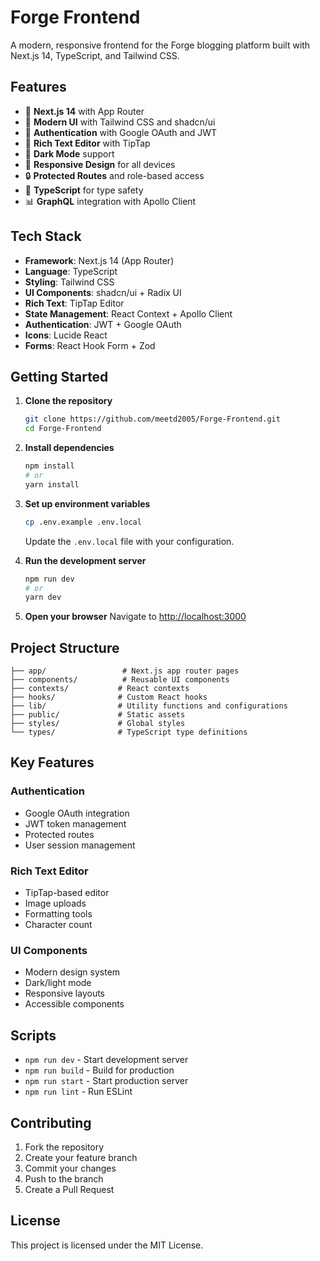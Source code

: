 # Forge Frontend

A modern, responsive frontend for the Forge blogging platform built with Next.js 14, TypeScript, and Tailwind CSS.

## Features

- 🚀 **Next.js 14** with App Router
- 🎨 **Modern UI** with Tailwind CSS and shadcn/ui
- 🔐 **Authentication** with Google OAuth and JWT
- 📝 **Rich Text Editor** with TipTap
- 🌙 **Dark Mode** support
- 📱 **Responsive Design** for all devices
- 🔒 **Protected Routes** and role-based access
- 🎯 **TypeScript** for type safety
- 📊 **GraphQL** integration with Apollo Client

## Tech Stack

- **Framework**: Next.js 14 (App Router)
- **Language**: TypeScript
- **Styling**: Tailwind CSS
- **UI Components**: shadcn/ui + Radix UI
- **Rich Text**: TipTap Editor
- **State Management**: React Context + Apollo Client
- **Authentication**: JWT + Google OAuth
- **Icons**: Lucide React
- **Forms**: React Hook Form + Zod

## Getting Started

1. **Clone the repository**
   ```bash
   git clone https://github.com/meetd2005/Forge-Frontend.git
   cd Forge-Frontend
   ```

2. **Install dependencies**
   ```bash
   npm install
   # or
   yarn install
   ```

3. **Set up environment variables**
   ```bash
   cp .env.example .env.local
   ```
   
   Update the `.env.local` file with your configuration.

4. **Run the development server**
   ```bash
   npm run dev
   # or
   yarn dev
   ```

5. **Open your browser**
   Navigate to [http://localhost:3000](http://localhost:3000)

## Project Structure

```
├── app/                 # Next.js app router pages
├── components/          # Reusable UI components
├── contexts/           # React contexts
├── hooks/              # Custom React hooks
├── lib/                # Utility functions and configurations
├── public/             # Static assets
├── styles/             # Global styles
└── types/              # TypeScript type definitions
```

## Key Features

### Authentication
- Google OAuth integration
- JWT token management
- Protected routes
- User session management

### Rich Text Editor
- TipTap-based editor
- Image uploads
- Formatting tools
- Character count

### UI Components
- Modern design system
- Dark/light mode
- Responsive layouts
- Accessible components

## Scripts

- `npm run dev` - Start development server
- `npm run build` - Build for production
- `npm run start` - Start production server
- `npm run lint` - Run ESLint

## Contributing

1. Fork the repository
2. Create your feature branch
3. Commit your changes
4. Push to the branch
5. Create a Pull Request

## License

This project is licensed under the MIT License.
